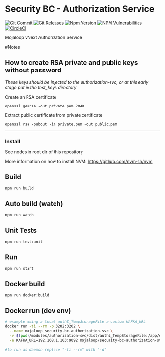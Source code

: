 # Security BC - Authorization Service

[![Git Commit](https://img.shields.io/github/last-commit/mojaloop/security-bc.svg?style=flat)](https://github.com/mojaloop/security-bc/commits/master)
[![Git Releases](https://img.shields.io/github/release/mojaloop/security-bc.svg?style=flat)](https://github.com/mojaloop/security-bc/releases)
[![Npm Version](https://img.shields.io/npm/v/@mojaloop-poc/security-bc.svg?style=flat)](https://www.npmjs.com/package/@mojaloop-poc/security-bc)
[![NPM Vulnerabilities](https://img.shields.io/snyk/vulnerabilities/npm/@mojaloop/security-bc.svg?style=flat)](https://www.npmjs.com/package/@mojaloop-poc/security-bc)
[![CircleCI](https://circleci.com/gh/mojaloop/security-bc.svg?style=svg)](https://circleci.com/gh/mojaloop/security-bc)

Mojaloop vNext Authorization Service

#Notes

## How to create RSA private and public keys without password

*These keys should be injected to the authorization-svc, or at this early stage put in the test_keys directory*

Create an RSA certificate 

`openssl genrsa -out private.pem 2048`

Extract public certificate from private certificate

`openssl rsa -pubout -in private.pem -out public.pem`

---

### Install
See nodes in root dir of this repository

More information on how to install NVM: https://github.com/nvm-sh/nvm

## Build

```bash
npm run build
```

## Auto build (watch)

```bash
npm run watch
```

## Unit Tests

```bash
npm run test:unit
```


## Run

```bash
npm run start
```

## Docker build
```bash
npm run docker:build
```

## Docker run (dev env)
```bash
# example using a local authZ_TempStorageFile a custom KAFKA_URL
docker run -ti --rm -p 3202:3202 \
  --name mojaloop_security-bc-authorization-svc \
  -v $(pwd)/modules/authorization-svc/dist/authZ_TempStorageFile:/app/data/authZ_TempStorageFile \
  -e KAFKA_URL=192.168.1.103:9092 mojaloop/security-bc-authorization-svc
  
#to run as daemon replace "-ti --rm" with "-d"
```

